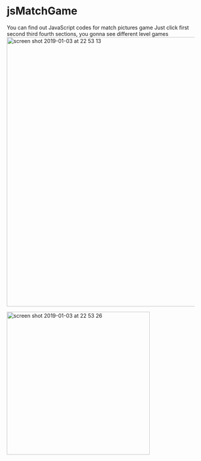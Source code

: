 # jsMatchGame
You can find out JavaScript codes for match pictures game
Just click first second third fourth sections, you gonna see different level games
<img width="722" alt="screen shot 2019-01-03 at 22 53 13" src="https://user-images.githubusercontent.com/26629591/50658621-fd4c3e00-0faa-11e9-9e72-fe80f1e06db4.png">

<img width="383" alt="screen shot 2019-01-03 at 22 53 26" src="https://user-images.githubusercontent.com/26629591/50658665-22d94780-0fab-11e9-94f8-44e329cf6f2f.png">
